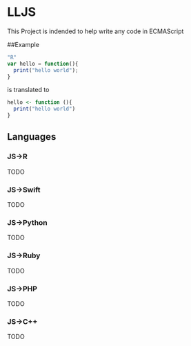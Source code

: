 # LLJS
This Project is indended to help write any code in ECMAScript

##Example
``` Javascript
"R"
var hello = function(){
  print("hello world");
}
```
is translated to
``` R
hello <- function (){
  print("hello world")
}
```

## Languages
### JS->R
TODO

### JS->Swift
TODO

### JS->Python
TODO

### JS->Ruby
TODO

### JS->PHP
TODO

### JS->C++
TODO

